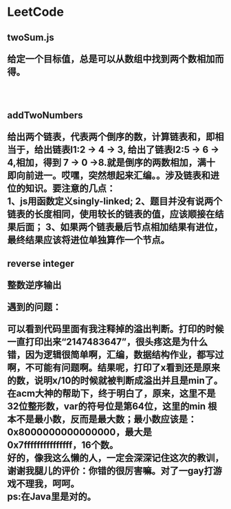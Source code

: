 # LeetCode
<style>

</style>
<h2>twoSum.js<br>
<p>给定一个目标值，总是可以从数组中找到两个数相加而得。</p><br>
<h2>addTwoNumbers<br>
<p>给出两个链表，代表两个倒序的数，计算链表和，即相当于，给出链表l1:2 -> 4 -> 3,
给出了链表l2:5 -> 6 -> 4,相加，得到 7 -> 0 ->8.就是倒序的两数相加，满十即向前进一。哎嘿，突然想起来汇编。。涉及链表和进位的知识。要注意的几点：<br>
1、js用函数定义singly-linked;  2、题目并没有说两个链表的长度相同，使用较长的链表的值，应该顺接在结果后面； 3、如果两个链表最后节点相加结果有进位，最终结果应该将进位单独算作一个节点。</p>
<h2>reverse integer<br>
<p>整数逆序输出<br>
<p>遇到的问题：<br>
<p>可以看到代码里面有我注释掉的溢出判断。打印的时候一直打印出来“2147483647”，很头疼这是为什么错，因为逻辑很简单啊，汇编，数据结构作业，都写过啊，不可能有问题啊。结果呢，打印了x看到还是原来的数，说明x/10的时候就被判断成溢出并且是min了。在acm大神的帮助下，终于明白了，原来，这里不是32位整形数，var的符号位是第64位，这里的min
根本不是最小数，反而是最大数；最小数应该是：0x8000000000000000，最大是0x7fffffffffffffff，16个数。
<br>好的，像我这么懒的人，一定会深深记住这次的教训，谢谢我腿儿的评价：你错的很厉害嘛。对了一gay打游戏不理我，呵呵。
<br>ps:在Java里是对的。

